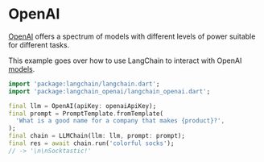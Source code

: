 # OpenAI

[OpenAI](https://platform.openai.com/docs/introduction) offers a spectrum of
models with different levels of power suitable for different tasks.

This example goes over how to use LangChain to interact with
OpenAI [models](https://platform.openai.com/docs/models).

```dart
import 'package:langchain/langchain.dart';
import 'package:langchain_openai/langchain_openai.dart';

final llm = OpenAI(apiKey: openaiApiKey);
final prompt = PromptTemplate.fromTemplate(
  'What is a good name for a company that makes {product}?',
);
final chain = LLMChain(llm: llm, prompt: prompt);
final res = await chain.run('colorful socks');
// -> '\n\nSocktastic!'
```
